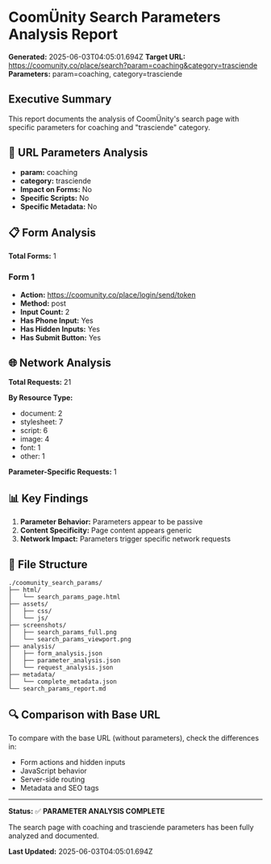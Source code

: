 # CoomÜnity Search Parameters Analysis Report

**Generated:** 2025-06-03T04:05:01.694Z
**Target URL:** https://coomunity.co/place/search?param=coaching&category=trasciende
**Parameters:** param=coaching, category=trasciende

## Executive Summary

This report documents the analysis of CoomÜnity's search page with specific parameters for coaching and "trasciende" category.

## 🎯 URL Parameters Analysis

- **param:** coaching
- **category:** trasciende
- **Impact on Forms:** No
- **Specific Scripts:** No
- **Specific Metadata:** No

## 📋 Form Analysis

**Total Forms:** 1


### Form 1
- **Action:** https://coomunity.co/place/login/send/token
- **Method:** post
- **Input Count:** 2
- **Has Phone Input:** Yes
- **Has Hidden Inputs:** Yes
- **Has Submit Button:** Yes


## 🌐 Network Analysis

**Total Requests:** 21

**By Resource Type:**
- document: 2
- stylesheet: 7
- script: 6
- image: 4
- font: 1
- other: 1

**Parameter-Specific Requests:** 1

## 📊 Key Findings

1. **Parameter Behavior:** Parameters appear to be passive
2. **Content Specificity:** Page content appears generic
3. **Network Impact:** Parameters trigger specific network requests

## 📂 File Structure

```
./coomunity_search_params/
├── html/
│   └── search_params_page.html
├── assets/
│   ├── css/
│   └── js/
├── screenshots/
│   ├── search_params_full.png
│   └── search_params_viewport.png
├── analysis/
│   ├── form_analysis.json
│   ├── parameter_analysis.json
│   └── request_analysis.json
├── metadata/
│   └── complete_metadata.json
└── search_params_report.md
```

## 🔍 Comparison with Base URL

To compare with the base URL (without parameters), check the differences in:
- Form actions and hidden inputs
- JavaScript behavior
- Server-side routing
- Metadata and SEO tags

---

**Status:** ✅ **PARAMETER ANALYSIS COMPLETE**

The search page with coaching and trasciende parameters has been fully analyzed and documented.

**Last Updated:** 2025-06-03T04:05:01.694Z
